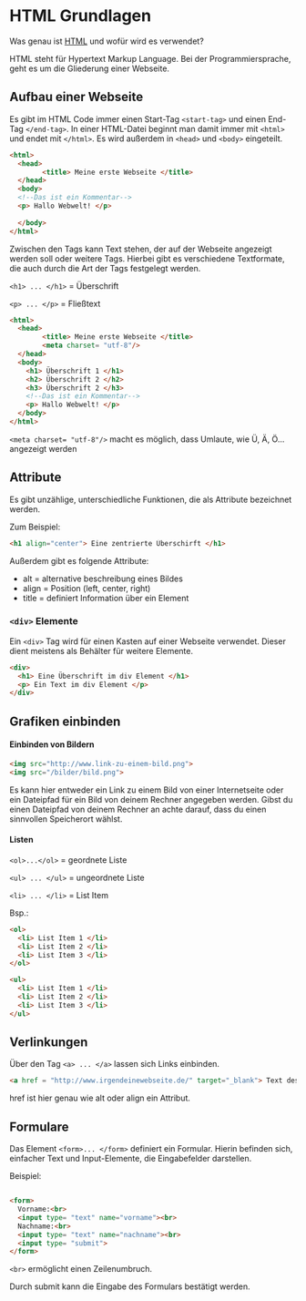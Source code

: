 # HTML Grundlagen

Was genau ist [HTML](https://de.wikipedia.org/wiki/Hypertext_Markup_Language) und wofür wird es verwendet? 

HTML steht für Hypertext Markup Language. Bei der Programmiersprache, geht es um die Gliederung einer Webseite. 

## Aufbau einer Webseite

Es gibt im HTML Code immer einen Start-Tag `<start-tag>` und einen End-Tag `</end-tag>`. 
In einer HTML-Datei beginnt man damit immer mit `<html>` und endet mit `</html>`.
Es wird außerdem in `<head>` und `<body>` eingeteilt. 

```html
<html>
  <head>
        <title> Meine erste Webseite </title>
  </head>
  <body>
  <!--Das ist ein Kommentar-->
  <p> Hallo Webwelt! </p>
  
  </body>
</html>
```

Zwischen den Tags kann Text stehen, der auf der Webseite angezeigt werden soll oder weitere Tags.
Hierbei gibt es verschiedene Textformate, die auch durch die Art der Tags festgelegt werden.

`<h1> ... </h1>` = Überschrift

`<p> ... </p>` = Fließtext

``` html
<html>
  <head>
        <title> Meine erste Webseite </title>
        <meta charset= "utf-8"/>
  </head>
  <body>
    <h1> Überschrift 1 </h1>
    <h2> Überschrift 2 </h2>
    <h3> Überschrift 2 </h3>
    <!--Das ist ein Kommentar-->
    <p> Hallo Webwelt! </p>
  </body>
</html>
```

`<meta charset= "utf-8"/>` macht es möglich, dass Umlaute, wie Ü, Ä, Ö... angezeigt werden

## Attribute

Es gibt unzählige, unterschiedliche Funktionen, die als Attribute bezeichnet werden. 

Zum Beispiel: 
``` html
<h1 align="center"> Eine zentrierte Überschirft </h1>
```
Außerdem gibt es folgende Attribute:

- alt     = alternative beschreibung eines Bildes
- align   = Position (left, center, right)
- title   = definiert Information über ein Element

### `<div>` Elemente

Ein `<div>` Tag wird für einen Kasten auf einer Webseite verwendet. Dieser dient meistens als Behälter für weitere Elemente. 
```html
<div>
  <h1> Eine Überschrift im div Element </h1>
  <p> Ein Text im div Element </p>
</div>
```

## Grafiken einbinden

#### Einbinden von Bildern

``` html
<img src="http://www.link-zu-einem-bild.png">
<img src="/bilder/bild.png">
```

Es kann hier entweder ein Link zu einem Bild von einer Internetseite oder ein Dateipfad für ein Bild von deinem Rechner angegeben werden. Gibst du einen Dateipfad von deinem Rechner an achte darauf, dass du einen sinnvollen Speicherort wählst. 

#### Listen

`<ol>...</ol>` = geordnete Liste

`<ul> ... </ul>` = ungeordnete Liste

`<li> ... </li>` = List Item

Bsp.: 
```html
<ol>
  <li> List Item 1 </li>
  <li> List Item 2 </li>
  <li> List Item 3 </li>
</ol>

<ul>
  <li> List Item 1 </li>
  <li> List Item 2 </li>
  <li> List Item 3 </li>
</ul>
```

## Verlinkungen
Über den Tag `<a> ... </a>` lassen sich Links einbinden. 
```html 
<a href = "http://www.irgendeinewebseite.de/" target="_blank"> Text des Links </a>
```
href ist hier genau wie alt oder align ein Attribut.
## Formulare

Das Element `<form>... </form>` definiert ein Formular. 
Hierin befinden sich, einfacher Text und Input-Elemente, die Eingabefelder darstellen.

Beispiel:
```html

<form>
  Vorname:<br>
  <input type= "text" name="vorname"><br>
  Nachname:<br>
  <input type= "text" name="nachname"><br>
  <input type= "submit">
</form>
```
`<br>` ermöglicht einen Zeilenumbruch.

Durch submit kann die Eingabe des Formulars bestätigt werden.
  
  

